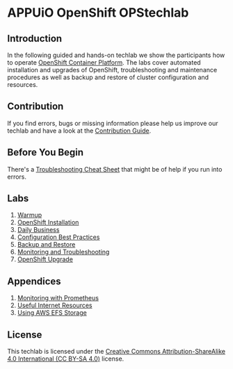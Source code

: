 # APPUiO OpenShift OPStechlab

## Introduction

In the following guided and hands-on techlab we show the participants how to operate [OpenShift Container Platform](https://www.openshift.com/). The labs cover automated installation and upgrades of OpenShift, troubleshooting and maintenance procedures as well as backup and restore of cluster configuration and resources.


## Contribution

If you find errors, bugs or missing information please help us improve our techlab and have a look at the [Contribution Guide](CONTRIBUTING.md).


## Before You Begin

There's a [Troubleshooting Cheat Sheet](resources/troubleshooting_cheat_sheet.md) that might be of help if you run into errors.


## Labs

1. [Warmup](labs/10_warmup.md)
2. [OpenShift Installation](labs/20_installation.md)
3. [Daily Business](labs/30_daily_business.md)
4. [Configuration Best Practices](labs/40_configuration_best_practices.md)
5. [Backup and Restore](labs/50_backup_restore.md)
6. [Monitoring and Troubleshooting](labs/60_monitoring_troubleshooting.md)
7. [OpenShift Upgrade](labs/70_upgrade.md)


## Appendices

1. [Monitoring with Prometheus](appendices/01_prometheus.md)
2. [Useful Internet Resources](appendices/02_internet_resources.md)
3. [Using AWS EFS Storage](appendices/03_aws_storage.md)

## License

This techlab is licensed under the [Creative Commons Attribution-ShareAlike 4.0 International (CC BY-SA 4.0)](LICENSE) license.
